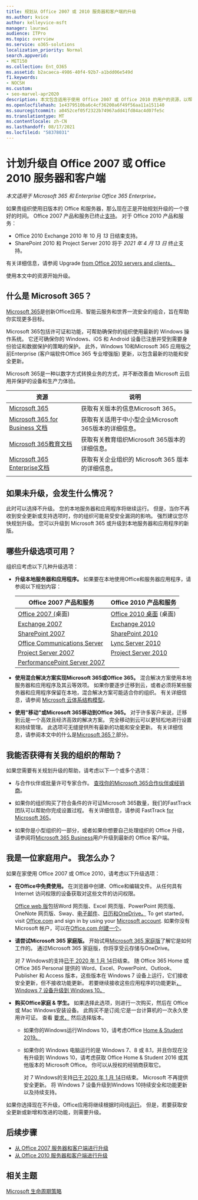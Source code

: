 ```yaml
---
title: 规划从 Office 2007 或 2010 服务器和客户端的升级
ms.author: kvice
author: kelleyvice-msft
manager: laurawi
audience: ITPro
ms.topic: overview
ms.service: o365-solutions
localization_priority: Normal
search.appverid:
- MET150
ms.collection: Ent_O365
ms.assetid: b2acaeca-4986-40f4-92b7-a1bdd06e549d
f1.keywords:
- NOCSH
ms.custom:
- seo-marvel-apr2020
description: 本文包含适用于使用 Office 2007 或 Office 2010 的用户的资源，以帮助他们规划升级。
ms.openlocfilehash: 1e4379510ba6c4cf36200a6f49f56aa11a151140
ms.sourcegitcommit: a0452cef05f2322b74967add41fd84ac4d07fe5c
ms.translationtype: MT
ms.contentlocale: zh-CN
ms.lasthandoff: 08/17/2021
ms.locfileid: "58378031"
---
```

# <a name="plan-your-upgrade-from-office-2007-or-office-2010-servers-and-clients"></a>计划升级自 Office 2007 或 Office 2010 服务器和客户端

*本文适用于 Microsoft 365 和 Enterprise Office 365 Enterprise。*

如果贵组织使用旧版本的 Office 和服务器，那么现在正是开始规划升级的一个很好的时间。 Office 2007 产品和服务已终止[支持](upgrade-from-office-2007-servers-and-products.md)。 对于 Office 2010 产品和服务：

- Office 2010 Exchange 2010 年 10 月 *13* 日结束支持。 
- SharePoint 2010 和 Project Server 2010 将于 *2021 年 4 月 13 日* 终止支持。 

有关详细信息，请参阅 Upgrade [from Office 2010 servers and clients。](upgrade-from-office-2010-servers-and-products.md)

使用本文中的资源开始升级。

## <a name="what-is-microsoft-365"></a>什么是 Microsoft 365？

[Microsoft 365](https://www.microsoft.com/microsoft-365)是创新Office应用、智能云服务和世界一流安全的组合，旨在帮助你实现更多目标。

Microsoft 365包括许可证和功能，可帮助确保你的组织使用最新的 Windows 操作系统。 它还可确保你的 Windows、iOS 和 Android 设备已注册并受到需要身份验证和数据保护的策略的保护。 此外，Windows 10和Microsoft 365 应用版之前Enterprise (客户端软件Office 365 专业增强版) 更新，以包含最新的功能和安全更新。
  
Microsoft 365是一种以数字方式转换业务的方式，并不断改善由 Microsoft 云启用并保护的设备和生产力体验。
 
|资源|说明|
|---|---|
|[Microsoft 365](https://www.microsoft.com/microsoft-365)|获取有关版本的信息Microsoft 365。|
|[Microsoft 365 for Business 文档](../admin/index.yml)|获取有关适用于中小型企业Microsoft 365版本的详细信息。|
|[Microsoft 365教育文档](/microsoft-365/education/)|获取有关教育组织Microsoft 365版本的详细信息。|
|[Microsoft 365 Enterprise文档](./index.yml)|获取有关企业组织的 Microsoft 365 版本的详细信息。|
|||

## <a name="what-happens-if-i-dont-upgrade"></a>如果未升级，会发生什么情况？

此时可以选择不升级。 您的本地服务器和应用程序将继续运行。 但是，当你不再收到安全更新或支持选项时，你的组织可能易受安全漏洞的影响。 强烈建议您尽快规划升级。 您可以升级到 Microsoft 365 或升级到本地服务器和应用程序的新版。

## <a name="what-upgrade-options-are-available"></a>哪些升级选项可用？      

组织应考虑以下几种升级选项：

- **升级本地服务器和应用程序。** 如果要在本地使用Office和服务器应用程序，请参阅以下规划内容：<br/> 

  |Office 2007 产品和服务|Office 2010 产品和服务|
  |---|---|
  |[Office 2007 (](/DeployOffice/office-2007-end-support-roadmap)桌面) |[Office 2010 桌面](/DeployOffice/office-2010-end-support-roadmap) (桌面) |
  |[Exchange 2007](exchange-2007-end-of-support.md)|[Exchange 2010](exchange-2010-end-of-support.md)|
  |[SharePoint 2007](sharepoint-2007-end-of-support.md)|[SharePoint 2010](upgrade-from-sharepoint-2010.md)|
  |[Office Communications Server](/skypeforbusiness/plan-your-deployment/upgrade)|[Lync Server 2010](/skypeforbusiness/plan-your-deployment/upgrade)|
  |[Project Server 2007](project-server-2007-end-of-support.md)|[Project Server 2010](project-server-2010-end-of-support.md)|
  |[PerformancePoint Server 2007](pps-2007-end-of-support.md)||
 
- **使用混合解决方案实现Microsoft 365或Office 365。** 混合解决方案使用本地服务器和应用程序及其云等效项。 如果你要逐步迁移到云，或者必须将某些服务器和应用程序保留在本地，混合解决方案可能适合你的组织。 有关详细信息，请参阅 [Microsoft 云体系结构模型](../solutions/cloud-architecture-models.md)。 
    
- **使用"移动"或Microsoft 365移动到Office 365。** 对于许多客户来说，迁移到云是一个高效且经济高效的解决方案。 完全移动到云可以更轻松地进行设置和持续管理。 此选项可无缝提供所有最新的功能和安全更新。 有关详细信息，请参阅本文中的什么是[Microsoft 365？](#what-is-microsoft-365)部分。
    
## <a name="can-i-get-help-for-my-organization"></a>我能否获得有关我的组织的帮助？

如果您需要有关规划升级的帮助，请考虑以下一个或多个选项：

- 与合作伙伴或批量许可专家合作。 [查找你的Microsoft 365合作伙伴或经销商](https://support.office.com/article/b6c18a9b-2aed-4c84-9d75-af709160258c.aspx)。 

- 如果你的组织购买了符合条件的许可证Microsoft 365数量，我们的FastTrack团队可以帮助你完成设置过程。 有关详细信息，请参阅 FastTrack [for Microsoft 365](https://www.microsoft.com/fasttrack/microsoft-365)。

- 如果你是小型组织的一部分，或者如果你想要自己处理组织的 Office 升级，请参阅将[Microsoft 365 Business](/office365/admin/setup/upgrade-users-to-latest-office-client)用户升级到最新的 Office 客户端。 
  
## <a name="im-a-home-user-what-do-i-do"></a>我是一位家庭用户。 我怎么办？

如果在家使用 Office 2007 或 Office 2010，请考虑以下升级选项：

- **在Office中免费使用。** 在浏览器中创建、Office和编辑文件。 从任何具有 Internet 访问权限的设备获取对这些文件的访问权限。 

  [Office web 版](https://products.office.com/office-online/documents-spreadsheets-presentations-office-online)包括[](https://go.microsoft.com/fwlink/p/?linkid=746664)Word 网页版、Excel 网页版、PowerPoint 网页版、OneNote 网页版、Sway、[电子邮件](https://go.microsoft.com/fwlink/p/?linkid=746676)、[](https://go.microsoft.com/fwlink/p/?linkid=746666)[日历](https://go.microsoft.com/fwlink/p/?linkid=746678)[和OneDrive。](https://go.microsoft.com/fwlink/p/?linkid=746679) [](https://go.microsoft.com/fwlink/p/?linkid=746665) [](https://go.microsoft.com/fwlink/p/?linkid=746674) [](https://go.microsoft.com/fwlink/p/?linkid=746675) To get started， visit [Office.com](https://office.com) and sign in by using your [Microsoft account](https://account.microsoft.com/account). 如果你没有 Microsoft 帐户，可以在[Office.com 创建一个](https://office.com)。

- **请尝试Microsoft 365 家庭版。** 开始试用[Microsoft 365 家庭版](https://www.microsoft.com/microsoft-365/p/microsoft-365-family/cfq7ttc0k5dm?rtc=2&activetab=pivot:overviewtab)了解它是如何工作的。 通过Microsoft 365 家庭版，你将享受云存储与OneDrive。

  对 7 Windows的支持[已于 2020 年 1 月 14](https://www.microsoft.com/microsoft-365/windows/end-of-windows-7-support)日结束。 随 Office 365 Home 或 Office 365 Personal 提供的 Word、Excel、PowerPoint、Outlook、Publisher 和 Access 版本，这些版本在 Windows 7 设备上运行，它们接收安全更新，但不接收功能更新。 若要继续接收这些应用程序的功能更新[，Windows 7 设备升级到 Windows 10。](https://support.microsoft.com/help/12435/windows-10-upgrade-faq)
    
- **购买Office家庭 &amp; 学生。** 如果选择此选项，则进行一次购买，然后在 Office 或 Mac Windows安装设备。 此购买不是订阅;它是一台计算机的一次永久使用许可证。 查看 [要求，](https://office.com/systemrequirements) 然后选择版本。

  - 如果你的Windows运行Windows 10，请考虑Office [Home & Student 2019。](https://www.microsoft.com/p/office-home-student-2019/cfq7ttc0k7c8)

  - 如果你的 Windows 电脑运行的是 Windows 7、8 或 8.1，并且你现在没有升级到 Windows 10，请考虑获取 Office Home & Student 2016 或其他版本的 Microsoft Office。 你可以从授权的经销商获取它。
     
    对 7 Windows的支持[已于 2020 年 1 月 14](https://www.microsoft.com/microsoft-365/windows/end-of-windows-7-support)日结束。 Microsoft 不再提供安全更新。 将 Windows 7 设备升级到Windows 10持续安全和功能更新以及持续支持。

如果你选择现在不升级，Office应用将继续根据时间线[运行](https://support.microsoft.com/lifecycle/search/13615)。 但是，若要获取安全更新或新增和改进的功能，则需要升级。
   
## <a name="next-steps"></a>后续步骤

- [从 Office 2007 服务器和客户端进行升级](upgrade-from-office-2007-servers-and-products.md)
- [从 Office 2010 服务器和客户端进行升级](upgrade-from-office-2010-servers-and-products.md)
   
## <a name="related-topics"></a>相关主题
  
[Microsoft 生命周期策略](/lifecycle/)